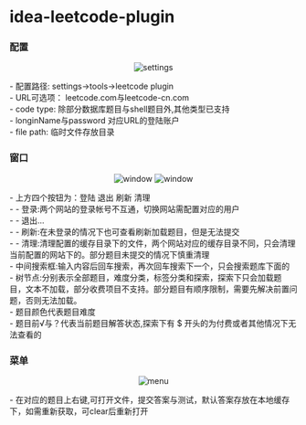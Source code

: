 # idea-leetcode-plugin


### 配置
<p align="center">
  <img src="https://github.com/shuzijun/idea-leetcode-plugin/blob/master/doc/setting.png" alt="settings"/>
</p>
 - 配置路径: settings->tools->leetcode plugin <br>
  - URL可选项： leetcode.com与leetcode-cn.com <br>
  - code type: 除部分数据库题目与shell题目外,其他类型已支持 <br>
  - longinName与password 对应URL的登陆账户 <br>
  - file path: 临时文件存放目录 <br>

### 窗口
<p align="center">
  <img src="https://github.com/shuzijun/idea-leetcode-plugin/blob/master/doc/window1.png" alt="window"/>
  <img src="https://github.com/shuzijun/idea-leetcode-plugin/blob/master/doc/window.png" alt="window"/>
</p>
 - 上方四个按钮为：登陆 退出 刷新 清理 <br>
    - - 登录:两个网站的登录帐号不互通，切换网站需配置对应的用户<br>
    - - 退出...<br>
    - - 刷新:在未登录的情况下也可查看刷新加载题目，但是无法提交<br>
    - - 清理:清理配置的缓存目录下的文件，两个网站对应的缓存目录不同，只会清理当前配置的网站下的。部分题目未提交的情况下慎重清理 <br>
 - 中间搜索框:输入内容后回车搜索，再次回车搜索下一个，只会搜索题库下面的<br>
 - 树节点:分别表示全部题目，难度分类，标签分类和探索，探索下只会加载题目，文本不加载，部分收费项目不支持。部分题目有顺序限制，需要先解决前置问题，否则无法加载。<br>
 - 题目颜色代表题目难度 <br>
 - 题目前√与？代表当前题目解答状态,探索下有 $ 开头的为付费或者其他情况下无法查看的 <br>
 
### 菜单
<p align="center">
  <img src="https://github.com/shuzijun/idea-leetcode-plugin/blob/master/doc/menu.png" alt="menu"/>
</p>
 - 在对应的题目上右键,可打开文件，提交答案与测试，默认答案存放在本地缓存下，如需重新获取，可clear后重新打开 <br>
